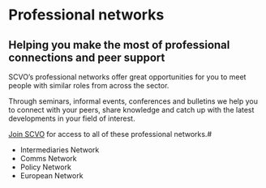 # Professional networks

## Helping you make the most of professional connections and peer support

SCVO’s professional networks offer great opportunities for you to meet people with similar roles from across the sector.

Through seminars, informal events, conferences and bulletins we help you to connect with your peers, share knowledge and catch up with the latest developments in your field of interest.

[Join SCVO](http://www.scvo.org.uk/join-us/) for access to all of these professional networks.#

* Intermediaries Network
* Comms Network
* Policy Network
* European Network
